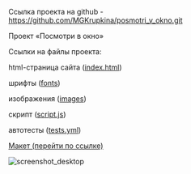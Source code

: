 Ссылка проекта на github - https://github.com/MGKrupkina/posmotri_v_okno.git

Проект «Посмотри в окно»

Ссылки на файлы проекта:

html-страница сайта (<a href="https://github.com/MGKrupkina/posmotri_v_okno/blob/main/index.html" target="_blank">index.html</a>)

шрифты (<a href="https://github.com/MGKrupkina/posmotri_v_okno/tree/main/fonts" target="_blank">fonts</a>)

изображения (<a href="https://github.com/MGKrupkina/ono-tebe-nado/tree/main/images" target="_blank">images</a>)

скрипт (<a href="https://github.com/MGKrupkina/posmotri_v_okno/blob/main/scripts/script.js" target="_blank">script.js</a>)

автотесты (<a href="https://github.com/MGKrupkina/posmotri_v_okno/blob/main/.github/workflows/tests.yml" target="_blank">tests.yml</a>)


<a href="https://www.figma.com/file/QHcvX1RsUI89CulRB7HLk6/%234-Посмотри-в-окно?type=design&mode=design" target="_blank">Макет (перейти по ссылке)</a>

![screenshot_desktop](https://github.com/MGKrupkina/posmotri_v_okno/assets/145542673/5a1ca871-e8f7-466d-86c8-cb264fcaddab)
